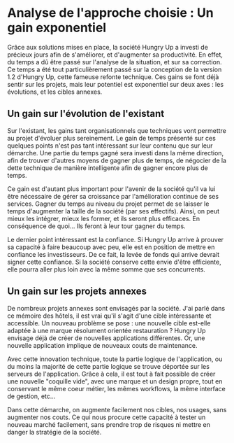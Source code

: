 
Analyse de l'approche choisie : Un gain exponentiel
===================================================

Grâce aux solutions mises en place, la société Hungry Up a investi de précieux jours afin de s'améliorer, et d'augmenter sa productivité. En effet, du temps a dû être passé sur l'analyse de la situation, et sur sa correction. Ce temps a été tout particulièrement passé sur la conception de la version 1.2 d'Hungry Up, cette fameuse refonte technique. Ces gains se font déjà sentir sur les projets, mais leur potentiel est exponentiel sur deux axes : les évolutions, et les cibles annexes.

## Un gain sur l'évolution de l'existant

Sur l'existant, les gains tant organisationnels que techniques vont permettre au projet d'évoluer plus sereinement. Le gain de temps présenté sur ces quelques points n'est pas tant intéressant sur leur contenu que sur leur démarche. Une partie du temps gagné sera investi dans la même direction, afin de trouver d'autres moyens de gagner plus de temps, de négocier de la dette technique de manière intelligente afin de gagner encore plus de temps. 

Ce gain est d'autant plus important pour l'avenir de la société qu'il va lui être nécessaire de gérer sa croissance par l'amélioration continue de ses services. Gagner du temps au niveau du projet permet de se laisser le temps d'augmenter la taille de la société (par ses effectifs). Ainsi, on peut mieux les intégrer, mieux les former, et ils seront plus efficaces. En conséquence de quoi... Ils feront à leur tour gagner du temps.

Le dernier point intéressant est la confiance. Si Hungry Up arrive à prouver sa capacité à faire beaucoup avec peu, elle est en position de mettre en confiance les investisseurs. De ce fait, la levée de fonds qui arrive devrait signer cette confiance. Si la société conserve cette envie d'être efficiente, elle pourra aller plus loin avec la même somme que ses concurrents.

## Un gain sur les projets annexes

De nombreux projets annexes sont envisagés par la société. J'ai parlé dans ce mémoire des hôtels, il est vrai qu'il s'agit d'une cible intéressante et accessible. Un nouveau problème se pose : une nouvelle cible est-elle adaptée à une marque résolument orientée restauration ? Hungry Up envisage déjà de créer de nouvelles applications différentes. Or, une nouvelle application implique de nouveaux couts de maintenance.
 
Avec cette innovation technique, toute la partie logique de l'application, ou du moins la majorité de cette partie logique se trouve déportée sur les serveurs de l'application. Grâce à cela, il est tout à fait possible de créer une nouvelle "coquille vide", avec une marque et un design propre, tout en conservant le même coeur métier, les mêmes workflows, la même interface de gestion, etc... 

Dans cette démarche, on augmente facilement nos cibles, nos usages, sans augmenter nos couts. Ce qui nous procure cette capacité à tester un nouveau marché facilement, sans prendre trop de risques ni mettre en danger la stratégie de la société.

